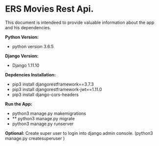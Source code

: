 ERS Movies Rest Api.
====================

This document is intendeed to provide valuable information about the app and his dependencies.

__Python Version:__
+ python version 3.6.5

__Django Version:__
+ Django 1.11.10

__Depdencies Installation:__
+ pip3 install djangorestframework==3.7.3 
+ pip3 install djangorestframework-jwt==1.11.0
+ pip3 install django-cors-headers

__Run the App:__
+ python3 manage.py makemigrations
+ ** python3 manage.py migrate
+ python3 manage.py runserver

__Optional:__ Create super user to login into django admin console. (python3 manage.py createsuperuser )



